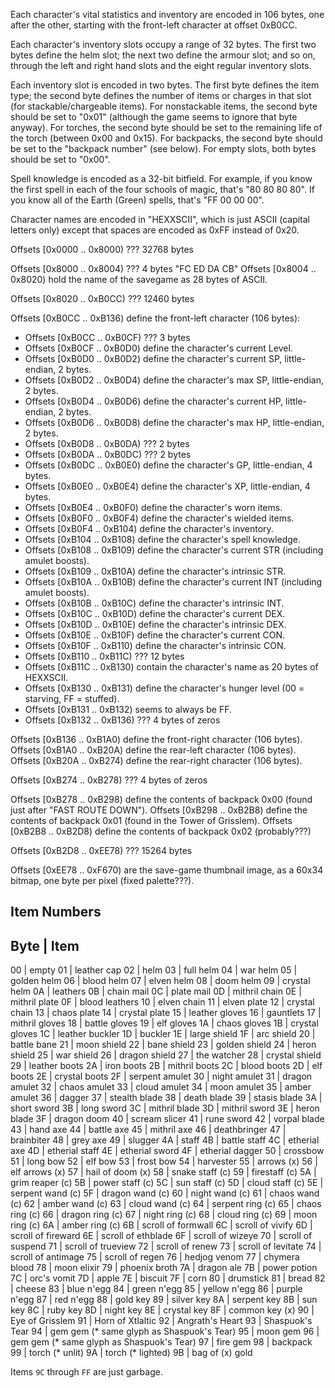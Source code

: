 
Each character's vital statistics and inventory are encoded in 106 bytes, one after the other,
starting with the front-left character at offset 0xB0CC.

Each character's inventory slots occupy a range of 32 bytes. The first two bytes define the helm slot;
the next two define the armour slot; and so on, through the left and right hand slots and the eight regular
inventory slots.

Each inventory slot is encoded in two bytes. The first byte defines the item type; the second byte
defines the number of items or charges in that slot (for stackable/chargeable items).
For nonstackable items, the second byte should be set to "0x01" (although the game seems to ignore that byte anyway).
For torches, the second byte should be set to the remaining life of the torch (between 0x00 and 0x15).
For backpacks, the second byte should be set to the "backpack number" (see below).
For empty slots, both bytes should be set to "0x00".

Spell knowledge is encoded as a 32-bit bitfield. For example, if you know the first spell in each
of the four schools of magic, that's "80 80 80 80". If you know all of the Earth (Green) spells,
that's "FF 00 00 00".

Character names are encoded in "HEXXSCII", which is just ASCII (capital letters only) except that
spaces are encoded as 0xFF instead of 0x20.

Offsets [0x0000 .. 0x8000) ??? 32768 bytes

Offsets [0x8000 .. 0x8004) ??? 4 bytes "FC ED DA CB"
Offsets [0x8004 .. 0x8020) hold the name of the savegame as 28 bytes of ASCII.

Offsets [0x8020 .. 0xB0CC) ??? 12460 bytes

Offsets [0xB0CC .. 0xB136) define the front-left character (106 bytes):
- Offsets [0xB0CC .. 0xB0CF) ??? 3 bytes
- Offsets [0xB0CF .. 0xB0D0) define the character's current Level.
- Offsets [0xB0D0 .. 0xB0D2) define the character's current SP, little-endian, 2 bytes.
- Offsets [0xB0D2 .. 0xB0D4) define the character's max SP, little-endian, 2 bytes.
- Offsets [0xB0D4 .. 0xB0D6) define the character's current HP, little-endian, 2 bytes.
- Offsets [0xB0D6 .. 0xB0D8) define the character's max HP, little-endian, 2 bytes.
- Offsets [0xB0D8 .. 0xB0DA) ??? 2 bytes
- Offsets [0xB0DA .. 0xB0DC) ??? 2 bytes
- Offsets [0xB0DC .. 0xB0E0) define the character's GP, little-endian, 4 bytes.
- Offsets [0xB0E0 .. 0xB0E4) define the character's XP, little-endian, 4 bytes.
- Offsets [0xB0E4 .. 0xB0F0) define the character's worn items.
- Offsets [0xB0F0 .. 0xB0F4) define the character's wielded items.
- Offsets [0xB0F4 .. 0xB104) define the character's inventory.
- Offsets [0xB104 .. 0xB108) define the character's spell knowledge.
- Offsets [0xB108 .. 0xB109) define the character's current STR (including amulet boosts).
- Offsets [0xB109 .. 0xB10A) define the character's intrinsic STR.
- Offsets [0xB10A .. 0xB10B) define the character's current INT (including amulet boosts).
- Offsets [0xB10B .. 0xB10C) define the character's intrinsic INT.
- Offsets [0xB10C .. 0xB10D) define the character's current DEX.
- Offsets [0xB10D .. 0xB10E) define the character's intrinsic DEX.
- Offsets [0xB10E .. 0xB10F) define the character's current CON.
- Offsets [0xB10F .. 0xB110) define the character's intrinsic CON.
- Offsets [0xB110 .. 0xB11C) ??? 12 bytes
- Offsets [0xB11C .. 0xB130) contain the character's name as 20 bytes of HEXXSCII.
- Offsets [0xB130 .. 0xB131) define the character's hunger level (00 = starving, FF = stuffed).
- Offsets [0xB131 .. 0xB132) seems to always be FF.
- Offsets [0xB132 .. 0xB136) ??? 4 bytes of zeros

Offsets [0xB136 .. 0xB1A0) define the front-right character (106 bytes).
Offsets [0xB1A0 .. 0xB20A) define the rear-left character (106 bytes).
Offsets [0xB20A .. 0xB274) define the rear-right character (106 bytes).

Offsets [0xB274 .. 0xB278) ??? 4 bytes of zeros

Offsets [0xB278 .. 0xB298) define the contents of backpack 0x00 (found just after "FAST ROUTE DOWN").
Offsets [0xB298 .. 0xB2B8) define the contents of backpack 0x01 (found in the Tower of Grisslem).
Offsets [0xB2B8 .. 0xB2D8) define the contents of backpack 0x02 (probably???)

Offsets [0xB2D8 .. 0xEE78) ??? 15264 bytes

Offsets [0xEE78 .. 0xF670) are the save-game thumbnail image, as a 60x34 bitmap, one byte per pixel (fixed palette???).


Item Numbers
------------

Byte | Item
----------------
  00 | empty
  01 | leather cap
  02 | helm
  03 | full helm
  04 | war helm
  05 | golden helm
  06 | blood helm
  07 | elven helm
  08 | doom helm
  09 | crystal helm
  0A | leathers
  0B | chain mail
  0C | plate mail
  0D | mithril chain
  0E | mithril plate
  0F | blood leathers
  10 | elven chain
  11 | elven plate
  12 | crystal chain
  13 | chaos plate
  14 | crystal plate
  15 | leather gloves
  16 | gauntlets
  17 | mithril gloves
  18 | battle gloves
  19 | elf gloves
  1A | chaos gloves
  1B | crystal gloves
  1C | leather buckler
  1D | buckler
  1E | large shield
  1F | arc shield
  20 | battle bane
  21 | moon shield
  22 | bane shield
  23 | golden shield
  24 | heron shield
  25 | war shield
  26 | dragon shield
  27 | the watcher
  28 | crystal shield
  29 | leather boots
  2A | iron boots
  2B | mithril boots
  2C | blood boots
  2D | elf boots
  2E | crystal boots
  2F | serpent amulet
  30 | night amulet
  31 | dragon amulet
  32 | chaos amulet
  33 | cloud amulet
  34 | moon amulet
  35 | amber amulet
  36 | dagger
  37 | stealth blade
  38 | death blade
  39 | stasis blade
  3A | short sword
  3B | long sword
  3C | mithril blade
  3D | mithril sword
  3E | heron blade
  3F | dragon doom
  40 | scream slicer
  41 | rune sword
  42 | vorpal blade
  43 | hand axe
  44 | battle axe
  45 | mithril axe
  46 | deathbringer
  47 | brainbiter
  48 | grey axe
  49 | slugger
  4A | staff
  4B | battle staff
  4C | etherial axe
  4D | etherial staff
  4E | etherial sword
  4F | etherial dagger
  50 | crossbow
  51 | long bow
  52 | elf bow
  53 | frost bow
  54 | harvester
  55 | arrows (x)
  56 | elf arrows (x)
  57 | hail of doom (x)
  58 | snake staff (c)
  59 | firestaff (c)
  5A | grim reaper (c)
  5B | power staff (c)
  5C | sun staff (c)
  5D | cloud staff (c)
  5E | serpent wand (c)
  5F | dragon wand (c)
  60 | night wand (c)
  61 | chaos wand (c)
  62 | amber wand (c)
  63 | cloud wand (c)
  64 | serpent ring (c)
  65 | chaos ring (c)
  66 | dragon ring (c)
  67 | night ring (c)
  68 | cloud ring (c)
  69 | moon ring (c)
  6A | amber ring (c)
  6B | scroll of formwall
  6C | scroll of vivify
  6D | scroll of fireward
  6E | scroll of ethblade
  6F | scroll of wizeye
  70 | scroll of suspend
  71 | scroll of trueview
  72 | scroll of renew
  73 | scroll of levitate
  74 | scroll of antimage
  75 | scroll of regen
  76 | hedjog venom
  77 | chymera blood
  78 | moon elixir
  79 | phoenix broth
  7A | dragon ale
  7B | power potion
  7C | orc's vomit
  7D | apple
  7E | biscuit
  7F | corn
  80 | drumstick
  81 | bread
  82 | cheese
  83 | blue n'egg
  84 | green n'egg
  85 | yellow n'egg
  86 | purple n'egg
  87 | red n'egg
  88 | gold key
  89 | silver key
  8A | serpent key
  8B | sun key
  8C | ruby key
  8D | night key
  8E | crystal key
  8F | common key (x)
  90 | Eye of Grisslem
  91 | Horn of Xtlaltic
  92 | Angrath's Heart
  93 | Shaspuok's Tear
  94 | gem gem (* same glyph as Shaspuok's Tear)
  95 | moon gem
  96 | gem gem (* same glyph as Shaspuok's Tear)
  97 | fire gem
  98 | backpack
  99 | torch (* unlit)
  9A | torch (* lighted)
  9B | bag of (x) gold

Items `9C` through `FF` are just garbage.
